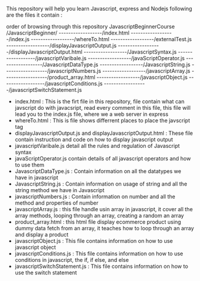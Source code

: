This repository will help you learn Javascript, express and Nodejs
following are the files it contain :

order of browsing through this repository
JavascriptBeginnerCourse
/JavascriptBeginner/
------------------/index.html
------------------/index.js
------------------/whereTo.html
------------------/externalTest.js
------------------/displayJavascriptOutput.js
------------------/displayJavascriptOutput.html
------------------/JavascriptSyntax.js
------------------/javascriptVaribale.js
------------------/javaScriptOperator.js
------------------/JavascriptDataType.js
------------------/JavascriptString.js
------------------/javascriptNumbers.js
------------------/javascriptArray.js
------------------/product_array.html
------------------/javascriptObject.js
------------------/javascriptConditions.js
------------------/javascriptSwitchStatement.js

* index.html : This is the firt file in this repository, file contain what can javscript do with javacsript, read every comment in this file, this file will lead you to the index.js file, where we a web server in express
* whereTo.html : This is file shows differrent places to place the javscript tag
* displayJavascriptOutput.js and displayJavascriptOutput.html : These file contain instruction and code on how to display javascript output
* javascriptVaribale.js detail all the rules and regulation of Javascript syntax
* javaScriptOperator.js contain details of all javascript operators and how to use them
* JavascriptDataType.js : Contain information on all the datatypes we have in javascript
* JavascriptString.js : Contain information on usage of string and all the string method we have in Javascript
* javascriptNumbers.js : Contain information on number and all the method and properties of number
* javascriptArray.js : this file handle usin array in javascript, it cover all the array methods, looping through an array, creating a random an array
* product_array.html : this html file display ecommerce product using dummy data fetch from an array, it teaches how to loop through an array and display a product
* javascriptObject.js : This file contains information on how to use javascript object
* javascriptConditions.js : This file contains information on how to use conditions in javascript, the if, if else, and else
* javascriptSwitchStatement.js : This file contains information on how to use the switch statement